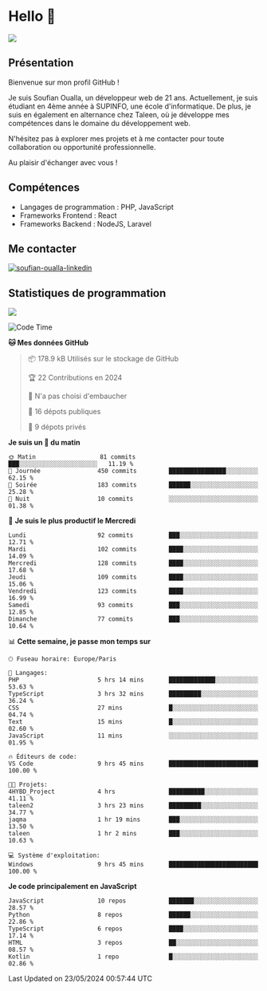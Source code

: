 # Hello 👋

![](https://komarev.com/ghpvc/?username=OSoufian&color=1a1b27)

## Présentation

Bienvenue sur mon profil GitHub !

Je suis Soufian Oualla, un développeur web de 21 ans. Actuellement, je suis étudiant en 4ème année à SUPINFO, une école d'informatique. De plus, je suis en également en alternance chez Taleen, où je développe mes compétences dans le domaine du développement web.

N'hésitez pas à explorer mes projets et à me contacter pour toute collaboration ou opportunité professionnelle.

Au plaisir d'échanger avec vous !

## Compétences

- Langages de programmation : PHP, JavaScript
- Frameworks Frontend : React
- Frameworks Backend : NodeJS, Laravel

## Me contacter

<p>
<a href="https://www.linkedin.com/in/soufian-oualla/" target="_blank"><img align="center" src="https://img.shields.io/badge/-LinkedIn-0077B5?style=for-the-badge&logo=Linkedin&logoColor=white" alt="soufian-oualla-linkedin"/></a>

## Statistiques de programmation

<a href="https://github-readme-stats.vercel.app/api/top-langs/?username=OSoufian&layout=compact">
  <img align="center" src="https://github-readme-stats.vercel.app/api/top-langs/?username=OSoufian&layout=compact"/>
</a>

<br />

<!--START_SECTION:waka-->
![Code Time](http://img.shields.io/badge/Code%20Time-14%20hrs%202%20mins-blue)

**🐱 Mes données GitHub** 

> 📦 178.9 kB Utilisés sur le stockage de GitHub 
 > 
> 🏆 22 Contributions en 2024
 > 
> 🚫 N'a pas choisi d'embaucher
 > 
> 📜 16 dépots publiques 
 > 
> 🔑 9 dépots privés 
 > 
**Je suis un 🐤 du matin** 

```text
🌞 Matin                  81 commits          ███░░░░░░░░░░░░░░░░░░░░░░   11.19 % 
🌆 Journée                450 commits         ████████████████░░░░░░░░░   62.15 % 
🌃 Soirée                 183 commits         ██████░░░░░░░░░░░░░░░░░░░   25.28 % 
🌙 Nuit                   10 commits          ░░░░░░░░░░░░░░░░░░░░░░░░░   01.38 % 
```
📅 **Je suis le plus productif le Mercredi** 

```text
Lundi                    92 commits          ███░░░░░░░░░░░░░░░░░░░░░░   12.71 % 
Mardi                    102 commits         ████░░░░░░░░░░░░░░░░░░░░░   14.09 % 
Mercredi                 128 commits         ████░░░░░░░░░░░░░░░░░░░░░   17.68 % 
Jeudi                    109 commits         ████░░░░░░░░░░░░░░░░░░░░░   15.06 % 
Vendredi                 123 commits         ████░░░░░░░░░░░░░░░░░░░░░   16.99 % 
Samedi                   93 commits          ███░░░░░░░░░░░░░░░░░░░░░░   12.85 % 
Dimanche                 77 commits          ███░░░░░░░░░░░░░░░░░░░░░░   10.64 % 
```


📊 **Cette semaine, je passe mon temps sur** 

```text
🕑︎ Fuseau horaire: Europe/Paris

💬 Langages: 
PHP                      5 hrs 14 mins       █████████████░░░░░░░░░░░░   53.63 % 
TypeScript               3 hrs 32 mins       █████████░░░░░░░░░░░░░░░░   36.24 % 
CSS                      27 mins             █░░░░░░░░░░░░░░░░░░░░░░░░   04.74 % 
Text                     15 mins             █░░░░░░░░░░░░░░░░░░░░░░░░   02.60 % 
JavaScript               11 mins             ░░░░░░░░░░░░░░░░░░░░░░░░░   01.95 % 

🔥 Éditeurs de code: 
VS Code                  9 hrs 45 mins       █████████████████████████   100.00 % 

🐱‍💻 Projets: 
4HYBD_Project            4 hrs               ██████████░░░░░░░░░░░░░░░   41.11 % 
taleen2                  3 hrs 23 mins       █████████░░░░░░░░░░░░░░░░   34.77 % 
jaqma                    1 hr 19 mins        ███░░░░░░░░░░░░░░░░░░░░░░   13.50 % 
taleen                   1 hr 2 mins         ███░░░░░░░░░░░░░░░░░░░░░░   10.63 % 

💻 Système d'exploitation: 
Windows                  9 hrs 45 mins       █████████████████████████   100.00 % 
```

**Je code principalement en JavaScript** 

```text
JavaScript               10 repos            ███████░░░░░░░░░░░░░░░░░░   28.57 % 
Python                   8 repos             ██████░░░░░░░░░░░░░░░░░░░   22.86 % 
TypeScript               6 repos             ████░░░░░░░░░░░░░░░░░░░░░   17.14 % 
HTML                     3 repos             ██░░░░░░░░░░░░░░░░░░░░░░░   08.57 % 
Kotlin                   1 repo              █░░░░░░░░░░░░░░░░░░░░░░░░   02.86 % 
```




 Last Updated on 23/05/2024 00:57:44 UTC
<!--END_SECTION:waka-->